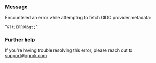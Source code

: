 
### Message
Encountered an error while attempting to fetch OIDC provider metadata:

"`&lt;ERROR&gt;`".

### Further help
If you're having trouble resolving this error, please reach out to [support@ngrok.com](mailto:support@ngrok.com?subject=Help%20with%20ERR_NGROK_5534)

